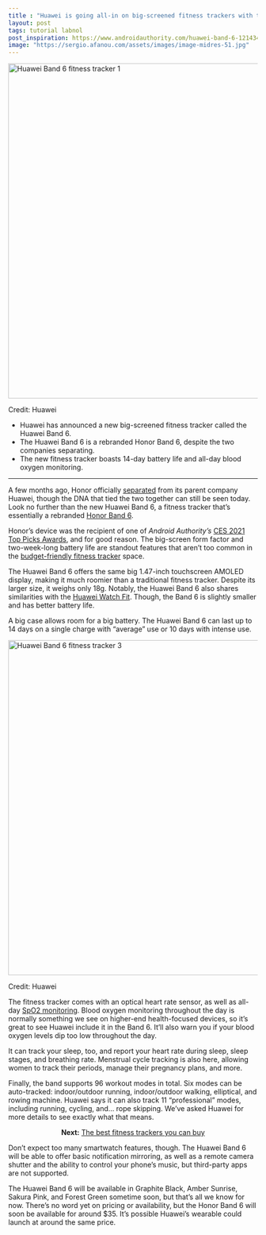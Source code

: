 ```yaml
---
title : "Huawei is going all-in on big-screened fitness trackers with the Huawei Band 6"
layout: post
tags: tutorial labnol
post_inspiration: https://www.androidauthority.com/huawei-band-6-1214346/
image: "https://sergio.afanou.com/assets/images/image-midres-51.jpg"
---
```


<p><html><body><img class="aligncenter size-large wp-image-1214423 noname aa-img" title="Huawei Band 6 fitness tracker 1" src="https://cdn57.androidauthority.net/wp-content/uploads/2021/04/Huawei-Band-6-fitness-tracker-1-1200x675.jpg" alt="Huawei Band 6 fitness tracker 1" width="1200" height="675" data-attachment-id="1214423" srcset="https://cdn57.androidauthority.net/wp-content/uploads/2021/04/Huawei-Band-6-fitness-tracker-1-1200x675.jpg 1200w, https://cdn57.androidauthority.net/wp-content/uploads/2021/04/Huawei-Band-6-fitness-tracker-1-300x170.jpg 300w, https://cdn57.androidauthority.net/wp-content/uploads/2021/04/Huawei-Band-6-fitness-tracker-1-768x432.jpg 768w, https://cdn57.androidauthority.net/wp-content/uploads/2021/04/Huawei-Band-6-fitness-tracker-1-1536x864.jpg 1536w, https://cdn57.androidauthority.net/wp-content/uploads/2021/04/Huawei-Band-6-fitness-tracker-1-16x9.jpg 16w, https://cdn57.androidauthority.net/wp-content/uploads/2021/04/Huawei-Band-6-fitness-tracker-1-32x18.jpg 32w, https://cdn57.androidauthority.net/wp-content/uploads/2021/04/Huawei-Band-6-fitness-tracker-1-28x16.jpg 28w, https://cdn57.androidauthority.net/wp-content/uploads/2021/04/Huawei-Band-6-fitness-tracker-1-56x32.jpg 56w, https://cdn57.androidauthority.net/wp-content/uploads/2021/04/Huawei-Band-6-fitness-tracker-1-64x36.jpg 64w, https://cdn57.androidauthority.net/wp-content/uploads/2021/04/Huawei-Band-6-fitness-tracker-1-712x400.jpg 712w, https://cdn57.androidauthority.net/wp-content/uploads/2021/04/Huawei-Band-6-fitness-tracker-1-1000x563.jpg 1000w, https://cdn57.androidauthority.net/wp-content/uploads/2021/04/Huawei-Band-6-fitness-tracker-1-792x446.jpg 792w, https://cdn57.androidauthority.net/wp-content/uploads/2021/04/Huawei-Band-6-fitness-tracker-1-1280x720.jpg 1280w, https://cdn57.androidauthority.net/wp-content/uploads/2021/04/Huawei-Band-6-fitness-tracker-1-840x472.jpg 840w, https://cdn57.androidauthority.net/wp-content/uploads/2021/04/Huawei-Band-6-fitness-tracker-1-1340x754.jpg 1340w, https://cdn57.androidauthority.net/wp-content/uploads/2021/04/Huawei-Band-6-fitness-tracker-1-770x433.jpg 770w, https://cdn57.androidauthority.net/wp-content/uploads/2021/04/Huawei-Band-6-fitness-tracker-1-355x200.jpg 355w, https://cdn57.androidauthority.net/wp-content/uploads/2021/04/Huawei-Band-6-fitness-tracker-1-675x380.jpg 675w, https://cdn57.androidauthority.net/wp-content/uploads/2021/04/Huawei-Band-6-fitness-tracker-1.jpg 1912w" sizes="(max-width: 1200px) 100vw, 1200px" /></p>
<div class="aa-img-source-credit">
<div class="aa-img-source-and-credit full">
<div class="aa-img-source text-right"><span>Credit:</span> Huawei</div>
</div>
</div>
<div class="aa_tldr_text">
<ul>
<li>Huawei has announced a new big-screened fitness tracker called the Huawei Band 6.</li>
<li>The Huawei Band 6 is a rebranded Honor Band 6, despite the two companies separating.</li>
<li>The new fitness tracker boasts 14-day battery life and all-day blood oxygen monitoring.</li>
</ul>
</div><hr>
<p>A few months ago, Honor officially <a href="https://www.androidauthority.com/huawei-sells-honor-1178129/">separated</a> from its parent company Huawei, though the DNA that tied the two together can still be seen today. Look no further than the new Huawei Band 6, a fitness tracker that&#8217;s essentially a rebranded <a href="https://www.androidauthority.com/honor-band-6-fitness-tracker-1190224/">Honor Band 6</a>.</p>
<p>Honor&#8217;s device was the recipient of one of <em>Android Authority&#8217;s</em> <a href="https://www.androidauthority.com/ces-2021-top-picks-awards-1192568/">CES 2021 Top Picks Awards</a>, and for good reason. The big-screen form factor and two-week-long battery life are standout features that aren&#8217;t too common in the <a href="https://www.androidauthority.com/best-cheap-fitness-trackers-1206821/">budget-friendly fitness tracker</a> space.</p>
<p>The Huawei Band 6 offers the same big 1.47-inch touchscreen AMOLED display, making it much roomier than a traditional fitness tracker. Despite its larger size, it weighs only 18g. Notably, the Huawei Band 6 also shares similarities with the <a href="https://www.androidauthority.com/huawei-watch-fit-review-1154792/">Huawei Watch Fit</a>. Though, the Band 6 is slightly smaller and has better battery life.</p>
<p>A big case allows room for a big battery. The Huawei Band 6 can last up to 14 days on a single charge with &#8220;average&#8221; use or 10 days with intense use.</p>
<p><img class="aligncenter size-large wp-image-1214425 noname aa-img" title="Huawei Band 6 fitness tracker 3" src="https://cdn57.androidauthority.net/wp-content/uploads/2021/04/Huawei-Band-6-fitness-tracker-3-1200x675.jpg" alt="Huawei Band 6 fitness tracker 3" width="1200" height="675" data-attachment-id="1214425" srcset="https://cdn57.androidauthority.net/wp-content/uploads/2021/04/Huawei-Band-6-fitness-tracker-3-1200x675.jpg 1200w, https://cdn57.androidauthority.net/wp-content/uploads/2021/04/Huawei-Band-6-fitness-tracker-3-300x170.jpg 300w, https://cdn57.androidauthority.net/wp-content/uploads/2021/04/Huawei-Band-6-fitness-tracker-3-768x432.jpg 768w, https://cdn57.androidauthority.net/wp-content/uploads/2021/04/Huawei-Band-6-fitness-tracker-3-1536x864.jpg 1536w, https://cdn57.androidauthority.net/wp-content/uploads/2021/04/Huawei-Band-6-fitness-tracker-3-16x9.jpg 16w, https://cdn57.androidauthority.net/wp-content/uploads/2021/04/Huawei-Band-6-fitness-tracker-3-32x18.jpg 32w, https://cdn57.androidauthority.net/wp-content/uploads/2021/04/Huawei-Band-6-fitness-tracker-3-28x16.jpg 28w, https://cdn57.androidauthority.net/wp-content/uploads/2021/04/Huawei-Band-6-fitness-tracker-3-56x32.jpg 56w, https://cdn57.androidauthority.net/wp-content/uploads/2021/04/Huawei-Band-6-fitness-tracker-3-64x36.jpg 64w, https://cdn57.androidauthority.net/wp-content/uploads/2021/04/Huawei-Band-6-fitness-tracker-3-712x400.jpg 712w, https://cdn57.androidauthority.net/wp-content/uploads/2021/04/Huawei-Band-6-fitness-tracker-3-1000x563.jpg 1000w, https://cdn57.androidauthority.net/wp-content/uploads/2021/04/Huawei-Band-6-fitness-tracker-3-792x446.jpg 792w, https://cdn57.androidauthority.net/wp-content/uploads/2021/04/Huawei-Band-6-fitness-tracker-3-1280x720.jpg 1280w, https://cdn57.androidauthority.net/wp-content/uploads/2021/04/Huawei-Band-6-fitness-tracker-3-840x472.jpg 840w, https://cdn57.androidauthority.net/wp-content/uploads/2021/04/Huawei-Band-6-fitness-tracker-3-1340x754.jpg 1340w, https://cdn57.androidauthority.net/wp-content/uploads/2021/04/Huawei-Band-6-fitness-tracker-3-770x433.jpg 770w, https://cdn57.androidauthority.net/wp-content/uploads/2021/04/Huawei-Band-6-fitness-tracker-3-356x200.jpg 356w, https://cdn57.androidauthority.net/wp-content/uploads/2021/04/Huawei-Band-6-fitness-tracker-3-675x380.jpg 675w, https://cdn57.androidauthority.net/wp-content/uploads/2021/04/Huawei-Band-6-fitness-tracker-3.jpg 1774w" sizes="(max-width: 1200px) 100vw, 1200px" /></p>
<div class="aa-img-source-credit">
<div class="aa-img-source-and-credit full">
<div class="aa-img-source text-right"><span>Credit:</span> Huawei</div>
</div>
</div>
<p>The fitness tracker comes with an optical heart rate sensor, as well as all-day <a href="https://www.androidauthority.com/spo2-1211078/">SpO2 monitoring</a>. Blood oxygen monitoring throughout the day is normally something we see on higher-end health-focused devices, so it&#8217;s great to see Huawei include it in the Band 6. It&#8217;ll also warn you if your blood oxygen levels dip too low throughout the day.</p>
<p>It can track your sleep, too, and report your heart rate during sleep, sleep stages, and breathing rate. Menstrual cycle tracking is also here, allowing women to track their periods, manage their pregnancy plans, and more.</p>
<p>Finally, the band supports 96 workout modes in total. Six modes can be auto-tracked: indoor/outdoor running, indoor/outdoor walking, elliptical, and rowing machine. Huawei says it can also track 11 &#8220;professional&#8221; modes, including running, cycling, and&#8230; rope skipping. We&#8217;ve asked Huawei for more details to see exactly what that means.</p>
<p style="text-align: center;"><strong>Next:</strong> <a href="https://www.androidauthority.com/best-fitness-trackers-707649/">The best fitness trackers you can buy</a></p>
<p>Don&#8217;t expect too many smartwatch features, though. The Huawei Band 6 will be able to offer basic notification mirroring, as well as a remote camera shutter and the ability to control your phone&#8217;s music, but third-party apps are not supported.</p>
<p>The Huawei Band 6 will be available in Graphite Black, Amber Sunrise, Sakura Pink, and Forest Green sometime soon, but that&#8217;s all we know for now. There&#8217;s no word yet on pricing or availability, but the Honor Band 6 will soon be available for around $35. It&#8217;s possible Huawei&#8217;s wearable could launch at around the same price.</p>
</body></html></p>
